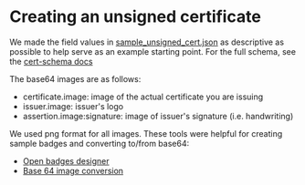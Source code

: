 Creating an unsigned certificate
================================

We made the field values in [sample_unsigned_cert.json](sample_unsigned_cert.json) as descriptive as possible to
help serve as an example starting point. For the full schema, see the [cert-schema docs](http://cert-schema.readthedocs.io/en/latest/)

The base64 images are as follows:

- certificate.image: image of the actual certificate you are issuing
- issuer.image: issuer's logo
- assertion.image:signature: image of issuer's signature (i.e. handwriting)

We used png format for all images. These tools were helpful for creating sample badges and converting to/from base64:

- [Open badges designer](https://www.openbadges.me/designer.html)
- [Base 64 image conversion](https://www.base64-image.de/)

